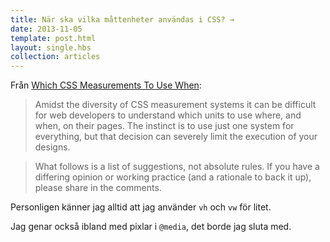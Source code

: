 ```yaml
---
title: När ska vilka måttenheter användas i CSS? →
date: 2013-11-05
template: post.html
layout: single.hbs
collection: articles
---
```

Från [Which CSS Measurements To Use When](http://demosthenes.info/blog/775/Which-CSS-Measurements-To-Use-When):

> Amidst the diversity of CSS measurement systems it can be difficult for web developers to understand which units to use where, and when, on their pages. The instinct is to use just one system for everything, but that decision can severely limit the execution of your designs.

> What follows is a list of suggestions, not absolute rules. If you have a differing opinion or working practice (and a rationale to back it up), please share in the comments.

Personligen känner jag alltid att jag använder `vh` och `vw` för litet. 

Jag genar också ibland med pixlar i `@media`, det borde jag sluta med.